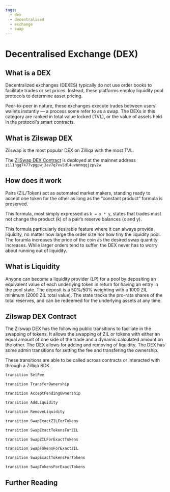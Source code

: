 ```yaml
---
tags:
  - dex
  - decentralised
  - exchange
  - swap
---
```


# Decentralised Exchange (DEX)

## What is a DEX

Decentralized exchanges (DEXES) typically do not use order books to facilitate trades or set prices. Instead, these platforms employ liquidity pool protocols to determine asset pricing.

Peer-to-peer in nature, these exchanges execute trades between users’ wallets instantly — a process some refer to as a swap. The DEXs in this category are ranked in total value locked (TVL), or the value of assets held in the protocol's smart contracts.

## What is Zilswap DEX

Zilswap is the most popular DEX on Zilliqa with the most TVL.

The [ZilSwap DEX Contract](https://viewblock.io/zilliqa/address/zil1hgg7k77vpgpwj3av7q7vv5dl4uvunmqqjzpv2w?tab=code) is deployed at the mainnet address ```zil1hgg7k77vpgpwj3av7q7vv5dl4uvunmqqjzpv2w```

## How does it work

Pairs (ZIL/Token) act as automated market makers, standing ready to accept one token for the other as long as the “constant product” formula is preserved.

This formula, most simply expressed as ```k = x * y```, states that trades must not change the product (k) of a pair’s reserve balances (x and y).

This formula particularly desirable feature where it can always provide liquidity, no matter how large the order size nor how tiny the liquidity pool. The forumla increases the price of the coin as the desired swap quantity increases. While larger orders tend to suffer, the DEX never has to worry about running out of liquidity.

## What is Liquidity

Anyone can become a liquidity provider (LP) for a pool by depositing an equivalent value of each underlying token in return for having an entry in the pool state. The deposit is a 50%/50% weighting with a 1000 ZIL minimum (2000 ZIL total value). The state tracks the pro-rata shares of the total reserves, and can be redeemed for the underlying assets at any time.

## Zilswap DEX Contract

The Zilswap DEX has the following public transitions to faciliate in the swapping of tokens. It allows the swapping of ZIL or tokens with either an equal amount of one side of the trade and a dynamic calculated amount on the other. The DEX allows for adding and removing of liquidity. The DEX has some admin transitions for setting the fee and transfering the ownership.

These transitions are able to be called across contracts or interacted with through a Zilliqa SDK.

```ocaml
transition SetFee

transition TransferOwnership

transition AcceptPendingOwnership

transition AddLiquidity

transition RemoveLiquidity

transition SwapExactZILForTokens

transition SwapExactTokensForZIL

transition SwapZILForExactTokens

transition SwapTokensForExactZIL

transition SwapExactTokensForTokens

transition SwapTokensForExactTokens
```

## Further Reading